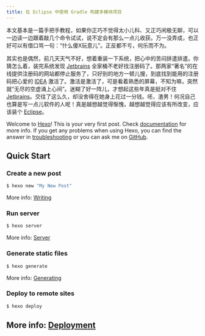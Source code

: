 ```yaml
---
title: 在 Eclipse 中使用 Gradle 构建多模块项目
---
```

本文基本是一篇手把手教程，如果你正巧不觉得太小儿科、又正巧闲极无聊，可以一边读一边跟着敲几个命令试试，说不定会有那么一点儿收获。万一没弄成，也正好可以有借口骂一句：“什么傻X玩意儿”。正反都不亏，何乐而不为。

其实也是偶然，前几天天气不好，想着重装一下系统，把心中的苦闷排遣排遣。你猜怎么着，装完系统发现 [Jetbrains](https://www.jetbrains.com) 全家桶不老好找注册码了。那两家“著名”的在线提供注册码的网站都停止服务了，只好别的地方一顿儿搜，到底找到能用的注册码把心爱的 [IDEA](https://www.jetbrains.com/idea) 激活了。激活是激活了，可是看着熟悉的屏幕，不知为嘛，突然就“无尽的空虚涌上心间”。迷糊了好一阵儿，才想起这些年真是挺对不住 [Jetbrains](https://www.jetbrains.com)。交往了这么久，却没舍得在她身上花过一分钱。呸，渣男！何况自己也算是写一点儿软件的人呢！真是越想越觉得惭愧，越想越觉得应该有所改变，应该装个 [Eclipse](https://www.eclipse.org)。

Welcome to [Hexo](https://hexo.io/)! This is your very first post. Check [documentation](https://hexo.io/docs/) for more info. If you get any problems when using Hexo, you can find the answer in [troubleshooting](https://hexo.io/docs/troubleshooting.html) or you can ask me on [GitHub](https://github.com/hexojs/hexo/issues).

## Quick Start

### Create a new post

``` bash
$ hexo new "My New Post"
```

More info: [Writing](https://hexo.io/docs/writing.html)

### Run server

``` bash
$ hexo server
```

More info: [Server](https://hexo.io/docs/server.html)

### Generate static files

``` bash
$ hexo generate
```

More info: [Generating](https://hexo.io/docs/generating.html)

### Deploy to remote sites

``` bash
$ hexo deploy
```

More info: [Deployment](https://hexo.io/docs/deployment.html)
---
